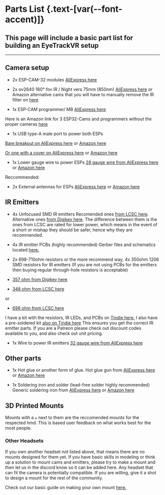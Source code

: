 <script setup>
import Alerts from '../../vue/alerts/Alerts.vue'
import { alerts } from '../../static/alerts'
import PartsList from '../../vue/parts_list/PartsList.vue'
</script>

# Parts List {.text-[var(--font-accent)]}

<Alerts :options="alerts.parts_list_one">
    <template v-slot:content>
        <p>
           Please note that no hardware has been fully set in stone, all purchases are at your loss if hardware changes.
        </p>
    </template>
</Alerts>

## This page will include a basic part list for building an EyeTrackVR setup

<Alerts :options="alerts.parts_list_two">
    <template v-slot:content>
        <p>
           It is recommended to source main parts from AliExpress as it is much cheaper.
        </p>
    </template>
</Alerts>

---

<Alerts :options="alerts.parts_list_three">
    <template v-slot:content>
        <p>
           It is good practice to buy more than needed in some cases, namely programmers and ESPs, this reduces the risk of a DOA (dead on arrival) causing a delay.
        </p>
    </template>
</Alerts>

## Camera setup

- 2x ESP-CAM-32 modules [AliExpress here](https://a.aliexpress.com/_mKjL9Cq)

- 2x ov2640 160° fov IR / Night vers 75mm (850nm) [AliExpress here](https://a.aliexpress.com/_mrNbZww) or Amazon alternative cams that you will have to manually remove the IR filter on [here](https://www.amazon.com/Camera-Aideepen-Wide-Angle-Megapixel-Support/dp/B09XXPX4SP/)

- 1x ESP-CAM programmer/ MB [AliExpress here](https://a.aliexpress.com/_mPaPgPu)

Here is an Amazon link for 3 ESP32-Cams and programmers without the proper cameras [here](https://www.amazon.com/ESP32-CAM-ESP32-CAM-MB-Development-Compatible-Raspberry/dp/B097H2KLCH)

- 1x USB type-A male port to power both ESPs

[Bare breakout on AliExpress here](https://www.aliexpress.com/item/2255801092919590.html) or [Amazon here](https://www.amazon.com/10Gtek-DIP-Breakout-Adapter-2-54mm/dp/B09LC8WQCD/)

[Or one with a cover on AliExpress here](https://www.aliexpress.com/item/2251832820552545.html) or [Amazon here](https://www.amazon.com/Pigtail-Extension-Cables-Connector-Replacement/dp/B09ZQNJ2DJ/)

- 1x Lower gauge wire to power ESPs
[28 gauge wire from AliExpress here](https://a.aliexpress.com/_mK72cy6) or [Amazon here](https://www.amazon.com/Fermerry-Silicone-Stranded-Copper-Electrical/dp/B089CTT5X1/)

Reccommended:

- 2x External antennas for ESPs [AliExpress here](https://www.aliexpress.com/item/2255800868378357.html) or [Amazon here](https://www.amazon.com/gp/product/B09K3ZPY5Z/)

## IR Emitters

- 4x Unfocused SMD IR emitters
Recomended ones [from LCSC here](https://www.lcsc.com/product-detail/Infrared-IR-LEDs_XINGLIGHT-XL-3216HIRC-850_C965891.html).
Alternative ones [from Digikey here](https://www.digikey.com/en/products/detail/inolux/IN-P32ZTIR/10384796). The difference between them is the ones from LCSC are rated for lower power, which means in the event of a short or mishap they should be safer, hence why they are recommended.
<Alerts :options="alerts.parts_list_four">
    <template v-slot:content>
        <p>
           The smaller ones can not be soldered at temps above 245C or they will burn. Low temp solder is recommended.
        </p>
    </template>
</Alerts>

<Alerts :options="alerts.parts_list_five">
    <template v-slot:content>
        <p>
           <text class="font-bold">DO NOT BUY FOCUSED ONES!</text>
           <br>
           If they look like something you would find in a TV remote, do not use them. If you aren't exactly sure what you are doing, buy them from the LCSC or Digikey link.
        </p>
    </template>
</Alerts>

- 4x IR emitter PCBs (highly recommended) Gerber files and schematics located [here.](https://github.com/RedHawk989/EyeTrackVR-Hardware/tree/main/IR%20Emmitter)

- 2x 698-710ohm resistors or the more recommend way, 4x 350ohm 1206 SMD resistors for IR emitters (If you are not using PCBs for the emitters then buying regular  through-hole resistors is acceptable)
  
- [357 ohm from Digikey here](https://www.digikey.com/en/products/detail/stackpole-electronics-inc/RMCF1206FT357R/1759919)
- [348 ohm from LCSC here](https://lcsc.com/product-detail/Chip-Resistor-Surface-Mount_BOURNS-CR1206-FX-3480ELF_C205328.html)

or

- [698 ohm from LCSC here](https://lcsc.com/product-detail/Chip-Resistor-Surface-Mount_FOJAN-FRC1206F6980TS_C2933749.html)

I have a kit with the resistors, IR LEDs, and PCBs on [Tindie here.](https://www.tindie.com/products/eyetrackvr/eyetrackvr-pcbs-components-kit/)
I also have a pre-soldered kit [also on Tindie here](https://www.tindie.com/products/eyetrackvr/assembled-eyetrackvr-ir-led-kit/)
This ensures you get the correct IR emitter parts.
If you are a Patreon please check out discount codes available to you, and also check out unit pricing.

- 1x Wire to power IR emitters
[32 gauge wire from AliExpress here](https://a.aliexpress.com/_mK72cy6)

## Other parts

- 1x Hot glue or another form of glue. Hot glue gun from [AliExpress here](https://www.aliexpress.com/item/3256803968572059.html) or [Amazon here](https://www.amazon.com/Assark-Sticks-School-Repairs-20W/dp/B09FYWQ44L/)

- 1x Soldering iron and solder (lead-free solder highly recommended) Generic soldering iron from [AliExpress here](https://www.aliexpress.com/item/3256801448141079.html) or [Amazon here](https://www.amazon.com/Liouhoum-Auto-Sleep-Adjustable-Temperature-Thermostatic/dp/B08PZBPXLZ/ref=sr_1_9)

## 3D Printed Mounts

Mounts with a `★` next to them are the reccomended mounts for the respected hmd. This is based user feedback on what works best for the most people.

<PartsList />

### Other Headsets

If you own another headset not listed above, that means there are no mounts designed for them yet. If you have basic skills in modeling or think up a solution to mount cams and emitters, please try to make a mount and then let us in the discord know so it can be added here. Any headset that can fit the camera is potentially compatible. If you are willing, give it a shot to design a mount for the rest of the community.

Check out our basic guide on making your own mount [here.](./creating_your_own_mount)

<Alerts :options="alerts.parts_list_six">
    <template v-slot:content>
        <p>
           If you have a headset mount that is not listed above, please let us know in the discord so it can be added here.
        </p>
    </template>
</Alerts>
